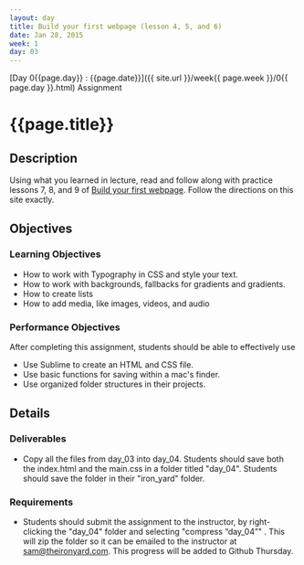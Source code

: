 ```yaml
---
layout: day
title: Build your first webpage (lesson 4, 5, and 6)
date: Jan 28, 2015
week: 1
day: 03
---
```

[Day 0{{page.day}} : {{page.date}}]({{ site.url }}/week{{ page.week }}/0{{ page.day }}.html) Assignment

# {{page.title}}

## Description
Using what you learned in lecture, read and follow along with practice lessons 7, 8, and 9 of [Build your first webpage](http://learn.shayhowe.com/html-css/working-with-typography/). Follow the directions on this site exactly.

## Objectives

### Learning Objectives

* How to work with Typography in CSS and style your text.
* How to work with backgrounds, fallbacks for gradients and gradients.
* How to create lists
* How to add media, like images, videos, and audio


### Performance Objectives

After completing this assignment, students should be able to effectively use

* Use Sublime to create an HTML and CSS file.
* Use basic functions for saving within a mac's finder.
* Use organized folder structures in their projects.


## Details

### Deliverables
* Copy all the files from day_03 into day_04. Students should save both the index.html and the main.css in a folder titled "day_04". Students should save the folder in their "iron_yard" folder.

### Requirements

* Students should submit the assignment to the instructor, by right-clicking the "day_04" folder and selecting "compress “day_04”" . This will zip the folder so it can be emailed to the instructor at sam@theironyard.com. This progress will be added to Github Thursday.

